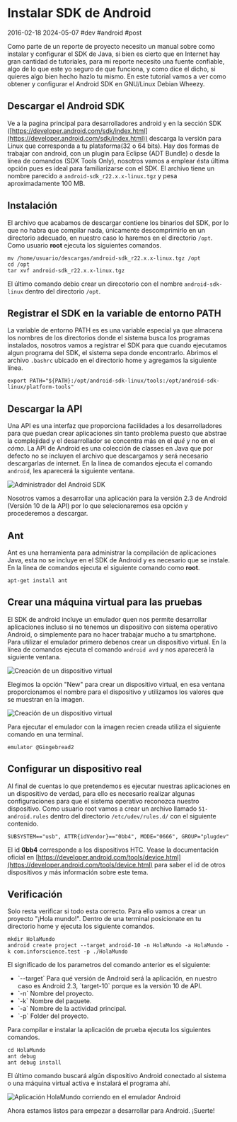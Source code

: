 <!-- vim: set spelllang=es_MX: -->

# Instalar SDK de Android
2016-02-18 2024-05-07 #dev #android #post

Como parte de un reporte de proyecto necesito un manual sobre como instalar y configurar el SDK de Java, si bien es cierto que en Internet hay gran cantidad de tutoriales, para mi reporte necesito una fuente confiable, algo de lo que este yo seguro de que funciona, y como dice el dicho, si quieres algo bien hecho hazlo tu mismo. En este tutorial vamos a ver como obtener y configurar el Android SDK en GNU/Linux Debian Wheezy.

## Descargar el Android SDK

Ve a la pagina principal para desarrolladores android y en la sección SDK ([https://developer.android.com/sdk/index.html](https://developer.android.com/sdk/index.html)) descarga la versión para Linux que corresponda a tu plataforma(32 o 64 bits). Hay dos formas de trabajar con android, con un plugin para Eclipse (ADT Bundle) o desde la línea de comandos (SDK Tools Only), nosotros vamos a emplear ésta última opción pues es ideal para familiarizarse con el SDK.
El archivo tiene un nombre parecido a `android-sdk_r22.x.x-linux.tgz` y pesa aproximadamente 100 MB.


## Instalación

El archivo que acabamos de descargar contiene los binarios del SDK, por lo que no habra que compilar nada, únicamente descomprimirlo en un directorio adecuado, en nuestro caso lo haremos en el directorio `/opt`. Como usuario **root** ejecuta los siguientes comandos.

```
mv /home/usuario/descargas/android-sdk_r22.x.x-linux.tgz /opt
cd /opt
tar xvf android-sdk_r22.x.x-linux.tgz
```

El último comando debio crear un direcotorio con el nombre `android-sdk-linux` dentro del directorio `/opt`.

## Registrar el SDK en la variable de entorno PATH

La variable de entorno PATH es es una variable especial ya que almacena los nombres de los directorios donde el sistema busca los programas instalados, nosotros vamos a registrar el SDK para que cuando ejecutamos algun programa del SDK, el sistema sepa donde encontrarlo. Abrimos el archivo `.bashrc` ubicado en el directorio home y agregamos la siguiente línea.

```
export PATH="${PATH}:/opt/android-sdk-linux/tools:/opt/android-sdk-linux/platform-tools"
```


## Descargar la API

Una API es una interfaz que proporciona facilidades a los desarrolladores para que puedan crear aplicaciones sin tanto problema puesto que abstrae la complejidad y el desarrollador se concentra más en el *qué* y no en el *cómo*. La API de Android es una colección de classes en Java que por defecto no se incluyen el archivo que descargamos y será necesario descargarlas de internet. En la línea de comandos ejecuta el comando `android`, les aparecerá la siguiente ventana.

![Administrador del Android SDK](/setup-android-sdk/android_sdk_01.png)

Nosotros vamos a desarrollar una aplicación para la versión 2.3 de Android (Versión 10 de la API) por lo que selecionaremos esa opción y procederemos a descargar.

## Ant

Ant es una herramienta para administrar la compilación de aplicaciones Java, esta no se incluye en el SDK de Android y es necesario que se instale. En la línea de comandos ejecuta el siguiente comando como **root**.

```
apt-get install ant
```

## Crear una máquina virtual para las pruebas

El SDK de android incluye un emulador quen nos permite desarrollar aplicaciones incluso si no tenemos un dispositivo con sistema operativo Android, o simplemente para no hacer trabajar mucho a tu smartphone. Para utilizar el emulador primero debenos crear un dispositivo virtual. En la línea de comandos ejecuta el comando `android avd` y nos aparecerá la siguiente ventana.

![Creación de un dispositivo virtual](/setup-android-sdk/android_sdk_02.png)

Elegimos la opción "New" para crear un dispositivo virtual, en esa ventana proporcionamos el nombre para el dispositivo y utilizamos los valores que se muestran en la imagen.

![Creación de un dispositivo virtual](/setup-android-sdk/android_sdk_03.png)

Para ejecutar el emulador con la imagen recien creada utiliza el siguiente comando en una terminal.

```
emulator @Gingebread2
```


## Configurar un dispositivo real

Al final de cuentas lo que pretendemos es ejecutar nuestras aplicaciones en un dispositivo de verdad, para ello es necesario realizar algunas configuraciones para que el sistema operativo reconozca nuestro dispositivo. Como usuario root vamos a crear un archivo llamado `51-android.rules` dentro del directorio `/etc/udev/rules.d/` con el siguiente contenido.

```
SUBSYSTEM=="usb", ATTR{idVendor}=="0bb4", MODE="0666", GROUP="plugdev"
```

El id **0bb4** corresponde a los dispositivos HTC. Vease la documentación oficial en [https://developer.android.com/tools/device.html](https://developer.android.com/tools/device.html) para saber el id de otros dispositivos y más información sobre este tema.

## Verificación

Solo resta verificar si todo esta correcto. Para ello vamos a crear un proyecto "¡Hola mundo!". Dentro de una terminal posicionate en tu directorio home y ejecuta los siguiente comandos.

```
mkdir HolaMundo
android create project --target android-10 -n HolaMundo -a HolaMundo -k com.inforscience.test -p ./HolaMundo
```

El significado de los parametros del comando anterior es el siguiente:

<ul>
<li>`--target` Para qué versión de Android será la aplicación, en nuestro caso es Android 2.3, `target-10` porque es la versión 10 de API.</li>
<li>`-n` Nombre del proyecto.</li>
<li>`-k` Nombre del paquete.</li>
<li>`-a` Nombre de la actividad principal.</li>
<li>`-p` Folder del proyecto.</li>
</ul>

Para compilar e instalar la aplicación de prueba ejecuta los siguientes comandos.

```
cd HolaMundo
ant debug
ant debug install
```

El último comando buscará algún dispositivo Android conectado al sistema o una máquina virtual activa e instalará el programa ahí.

![Aplicación HolaMundo corriendo en el emulador Android](/setup-android-sdk/android_sdk_04.png)

Ahora estamos listos para empezar a desarrollar para Android. ¡Suerte!
